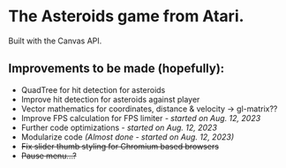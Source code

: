 # The Asteroids game from Atari.
Built with the Canvas API.
## Improvements to be made (hopefully):
<ul>
  <li>QuadTree for hit detection for asteroids</li>
  <li>Improve hit detection for asteroids against player</li>
  <li>Vector mathematics for coordinates, distance & velocity -> gl-matrix?? </li>
  <li>Improve FPS calculation for FPS limiter <i>- started on Aug. 12, 2023</i></li>
  <li>Further code optimizations <i>- started on Aug. 12, 2023</i></li>
  <li>Modularize code <i>(Almost done - started on Aug. 12, 2023)</i></li>
  <li><strike>Fix slider thumb styling for Chromium based browsers</strike></li>
  <li><strike>Pause menu...?</strike></li>
</ul>
